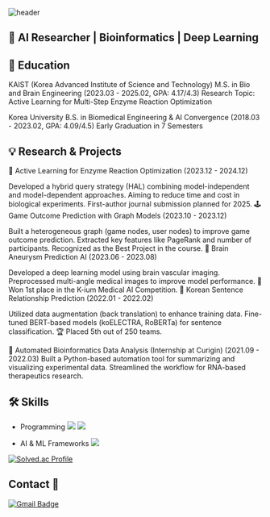 ![header](https://capsule-render.vercel.app/api?type=wave&color=auto&height=300&section=header&text=Welcome&fontSize=90)
## 🔬 AI Researcher | Bioinformatics | Deep Learning
## 🏫 Education
KAIST (Korea Advanced Institute of Science and Technology)
M.S. in Bio and Brain Engineering (2023.03 - 2025.02, GPA: 4.17/4.3)
Research Topic: Active Learning for Multi-Step Enzyme Reaction Optimization

Korea University
B.S. in Biomedical Engineering & AI Convergence (2018.03 - 2023.02, GPA: 4.09/4.5)
Early Graduation in 7 Semesters

## 💡 Research & Projects
🔬 Active Learning for Enzyme Reaction Optimization (2023.12 - 2024.12)

Developed a hybrid query strategy (HAL) combining model-independent and model-dependent approaches.
Aiming to reduce time and cost in biological experiments.
First-author journal submission planned for 2025.
🕹️ Game Outcome Prediction with Graph Models (2023.10 - 2023.12)

Built a heterogeneous graph (game nodes, user nodes) to improve game outcome prediction.
Extracted key features like PageRank and number of participants.
Recognized as the Best Project in the course.
🧠 Brain Aneurysm Prediction AI (2023.06 - 2023.08)

Developed a deep learning model using brain vascular imaging.
Preprocessed multi-angle medical images to improve model performance.
🥇 Won 1st place in the K-ium Medical AI Competition.
📝 Korean Sentence Relationship Prediction (2022.01 - 2022.02)

Utilized data augmentation (back translation) to enhance training data.
Fine-tuned BERT-based models (koELECTRA, RoBERTa) for sentence classification.
🏆 Placed 5th out of 250 teams.

🧬 Automated Bioinformatics Data Analysis (Internship at Curigin) (2021.09 - 2022.03)
Built a Python-based automation tool for summarizing and visualizing experimental data.
Streamlined the workflow for RNA-based therapeutics research.
  
## 🛠 Skills
* Programming <img src="https://img.shields.io/badge/PYTHON-3776AB?style=for-the-badge&logo=python&logoColor=white"> <img src="https://img.shields.io/badge/C++-00599C?style=for-the-badge&logo=c++&logoColor=white">

* AI & ML Frameworks <img src="https://img.shields.io/badge/PYTORCH-EE4C2C?style=for-the-badge&logo=pytorch&logoColor=white">


[![Solved.ac Profile](http://mazassumnida.wtf/api/v2/generate_badge?boj=beong0717)](https://solved.ac/beong0717/)

## Contact 💬
[![Gmail Badge](https://img.shields.io/badge/Gmail-D14836?style=flat&logo=Gmail&logoColor=white)](mailto:beong2306@gmail.com)



